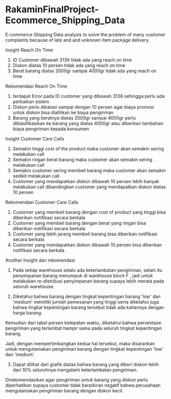 # RakaminFinalProject-Ecommerce_Shipping_Data
E-commerce Shipping Data analysis to solve the problem of many customer complaints because of late and and unknown item package delivery.

Insight  Reach On Time
1. ID Customer dibawah 3136 tidak ada yang reach on time
2. Diskon diatas 10 persen tidak ada yang reach on time
3. Berat barang diatas 2000gr sampai 4000gr tidak ada yang reach on time

Rekomendasi Reach On Time
1. terdapat Error pada ID customer yang dibawah 3136 sehingga perlu ada perbaikan sistem
2. Diskon perlu dibatasi sampai dengan 10 persen agar biaya promosi untuk diskon bisa dialihkan ke biaya pengiriman
3. Barang yang beratnya diatas 2000gr sampai 4000gr perlu diklasifikasikan ke barang yang diatas 4000gr atau diberikan tambahan biaya pengiriman kepada konsumen


Insight Customer Care Calls
1. Semakin tinggi cost of the product maka customer akan semakin sering melakukan call
2. Semakin ringan berat barang maka customer akan semakin sering melakukan call
3. Semakin customer sering membeli barang maka customer akan semakin sedikit melakukan call
4. Customer yang mendapatkan diskon dibawah 10 persen lebih banyak melakukan call dibandingkan customer yang mendapatkan diskon diatas 10 persen

Rekomendasi Customer Care Calls
1. Customer yang membeli barang dengan cost of product yang tinggi bisa diberikan notifikasi secara berkala
2. Customer yang membeli barang dengan berat yang ringan bisa diberikan notifikasi secara berkala
3. Customer yang lebih jarang membeli barang bisa diberikan notifikasi secara 
berkala
4. Customer yang mendapatkan diskon dibawah 10 persen bisa diberikan notifikasi secara berkala

Another Insight dan rekomendasi
1. Pada setiap warehouse selalu ada keterlambatan pengiriman, selain itu penyimpanan barang menumpuk di warehouse block F , jadi untuk melakukan re-distribusi penyimpanan barang supaya lebih merata pada seluruh warehouse.

2. Diketahui bahwa barang dengan tingkat kepentingan barang 'low' dan 'medium' memiliki jumlah pemesanan yang tinggi serta diketahui juga bahwa tingkat kepentingan barang tersebut tidak ada kaitannya dengan harga barang.

Kemudian dari tabel persen ketepatan waktu, diketahui bahwa persentase pengiriman yang terlambat hampir sama pada seluruh tingkat kepentingan barang.

Jadi, dengan mempertimbangkan kedua hal tersebut, maka disarankan untuk mengutamakan pengiriman barang dengan tingkat kepentingan 'low' dan 'medium'.

3. Dapat dilihat dari grafik diatas bahwa barang yang diberi diskon lebih dari 10% seluruhnya mengalami keterlambatan pengiriman.

Direkomendasikan agar pengiriman untuk barang yang diskon perlu diperhatikan supaya customer tidak berpikiran negatif bahwa perusahaan mengutamakan pengiriman barang dengan diskon kecil.
